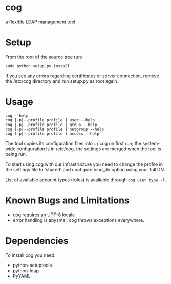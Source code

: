 cog
===

a flexible LDAP management tool

# Setup #

From the root of the source tree run:

    sudo python setup.py install

If you see any errors regarding certificates or server connection,
remove the /etc/cog directory and run setup.py as root again.

# Usage #


    cog --help
    cog [-p|--profile profile ] user --help
    cog [-p|--profile profile ] group --help
    cog [-p|--profile profile ] netgroup --help
    cog [-p|--profile profile ] access --help

The tool copies its configuration files into ~/.cog on first run; the
system-wide configuration is in /etc/cog, the settings are merged when
the tool is being run.

To start using cog with our infrastructure you need to change the
profile in the settings file to 'shared' and configure bind_dn option
using your full DN.

List of available account types (roles) is available through ``cog user
type -l``.

# Known Bugs and Limitations #

* cog requires an UTF-8 locale
* error handling is abysmal, cog throws exceptions everywhere.

# Dependencies #

To install cog you need:

* python-setuptools
* python-ldap
* PyYAML

